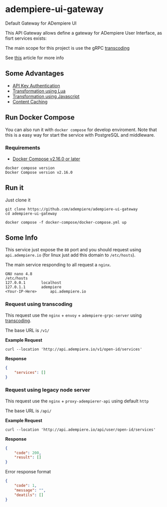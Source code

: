 # adempiere-ui-gateway
Default Gateway for ADempiere UI

This API Gateway allows define a gateway for ADempiere User Interface, as fisrt services exists:

The main scope for this project is use the gRPC [transcoding](https://cloud.google.com/endpoints/docs/grpc/transcoding)

See [this](https://www.nginx.com/blog/deploying-nginx-plus-as-an-api-gateway-part-1/) article for more info

## Some Advantages

- [API Key Authentication](https://docs.nginx.com/nginx/deployment-guides/single-sign-on/keycloak/)
- [Transformation using Lua](https://clouddocs.f5.com/training/community/nginx/html/class3/module1/module16.html)
- [Transformation using Javascript](https://clouddocs.f5.com/training/community/nginx/html/class3/module1/module16.html)
- [Content Caching](https://docs.nginx.com/nginx/admin-guide/content-cache/content-caching/#:~:text=Overview,the%20same%20content%20every%20time.)

## Run Docker Compose

You can also run it with `docker compose` for develop enviroment. Note that this is a easy way for start the service with PostgreSQL and middleware.

### Requirements

- [Docker Compose v2.16.0 or later](https://docs.docker.com/compose/install/linux/)

```Shell
docker compose version
Docker Compose version v2.16.0
```

## Run it

Just clone it

```Shell
git clone https://github.com/adempiere/adempiere-ui-gateway
cd adempiere-ui-gateway
```

```Shell
docker compose -f docker-compose/docker-compose.yml up
```

## Some Info

This service just expose the `80` port and you should request using `api.adempiere.io` (for linux just add this domain to `/etc/hosts`).

The main service responding to all request a `nginx`.

```
GNU nano 4.8                                                                                        /etc/hosts                                                                                                   
127.0.0.1       localhost
127.0.1.1       adempiere
<Your-IP-Here>      api.adempiere.io

```

### Request using transcoding

This request use the `nginx` + `envoy` + `adempiere-grpc-server` using [transcoding](https://cloud.google.com/endpoints/docs/grpc/transcoding).

The base URL is `/v1/`

**Example Request**

```Shell
curl --location 'http://api.adempiere.io/v1/open-id/services'
```

**Response**
```json
{
    "services": []
}
```

### Request using legacy node server

This request use the `nginx` + `proxy-adempierer-api` using default `http`

The base URL is `/api/`

**Example Request**

```Shell
curl --location 'http://api.adempiere.io/api/user/open-id/services'
```

**Response**
```json
{
    "code": 200,
    "result": []
}
```

Error response format
```json
{
    "code": 1,
    "message": "",
    "deatils": []
}
```
